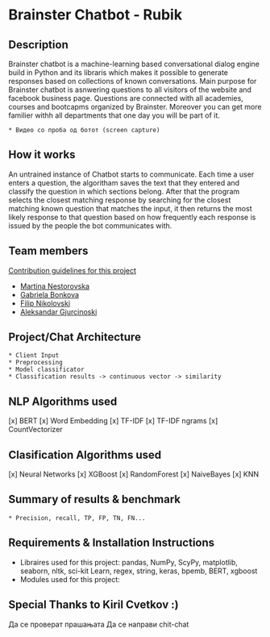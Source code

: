 # Brainster Chatbot - Rubik

## Description
Brainster chatbot is a machine-learning based conversational dialog engine build in Python and its libraris which makes it possible to generate responses based on collections of known conversations. Main purpose for Brainster chatbot is asnwering questions to all visitors of the website and facebook business page. Questions are connected with all academies, courses and bootcapms organized by Brainster. Moreover you can get more familier withh all departments that one day you will be part of it.

	* Видео со проба од ботот (screen capture)

## How it works
An untrained instance of Chatbot starts to communicate. Each time a user enters a question, the algoritham saves the text that they entered and classify the question in which sections belong. After that the program selects the closest matching response by searching for the closest matching known question that matches the input, it then returns the most likely response to that question based on how frequently each response is issued by the people the bot communicates with.

## Team members
[Contribution guidelines for this project](CONTRIBUTING.md)

* [Martina Nestorovska](https://www.linkedin.com/in/martina-nestorovska-b367ba8/)
* [Gabriela Bonkova](https://www.linkedin.com/in/gabriela-bonkova-a25607194/)
* [Filip Nikolovski](https://www.linkedin.com/in/filip-nikolovski-a26559ab/)
* [Aleksandar Gjurcinoski](https://www.linkedin.com/in/aleksandar-gjurcinoski-7594a242/)

## Project/Chat Architecture
	* Client Input
	* Preprocessing
	* Model classificator
	* Classification results -> continuous vector -> similarity

## NLP Algorithms used
[x] BERT
[x] Word Embedding
[x] TF-IDF
[x] TF-IDF ngrams
[x] CountVectorizer

## Clasification Algorithms used
[x] Neural Networks
[x] XGBoost
[x] RandomForest
[x] NaiveBayes
[x] KNN

## Summary of results & benchmark
	* Precision, recall, TP, FP, TN, FN...

## Requirements & Installation Instructions
* Libraires used for this project: pandas, NumPy, ScyPy, matplotlib, seaborn, nltk, sci-kit Learn, regex, string, keras, bpemb, BERT, xgboost
* Modules used for this project: 

## Special Thanks to Kiril Cvetkov :)




Да се проверат прашањата
Да се направи chit-chat
